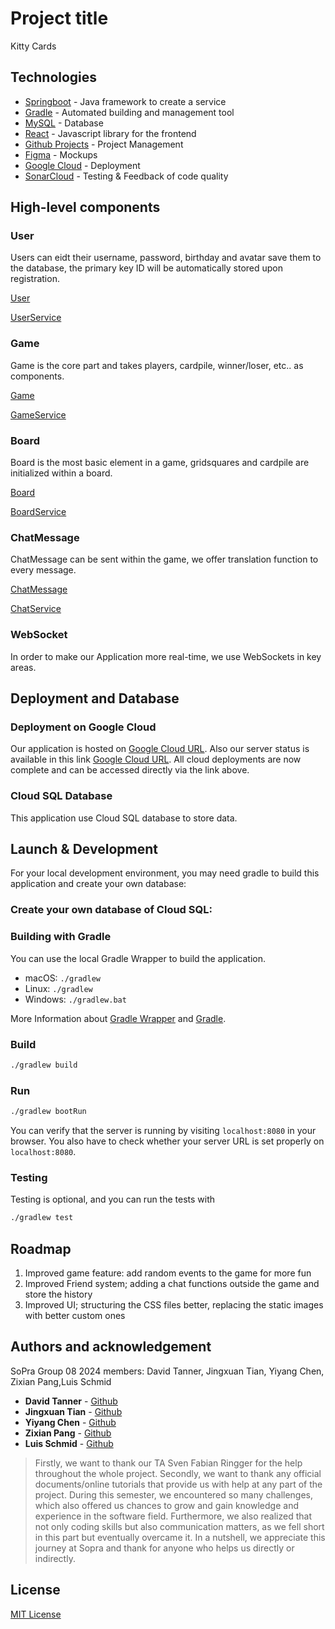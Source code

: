 # Project title
Kitty Cards

## Technologies
- [Springboot](https://spring.io/) - Java framework to create a service
- [Gradle](https://gradle.org/) - Automated building and management tool
- [MySQL](https://www.mysql.com/) - Database
- [React](https://reactjs.org/docs/getting-started.html) - Javascript library for the frontend
- [Github Projects](https://github.com/explore) - Project Management
- [Figma](https://figma.com/) - Mockups
- [Google Cloud](https://cloud.google.com/) - Deployment
- [SonarCloud](https://sonarcloud.io/) - Testing & Feedback of code quality

## High-level components

### User

Users can eidt their username, password, birthday and avatar save them to the database, the primary key ID will be automatically stored upon registration.

[User](https://github.com/sopra-fs24-group-08/sopra-fs24-group-08-server/blob/main/src/main/java/ch/uzh/ifi/hase/soprafs24/entity/User.java)

[UserService](https://github.com/sopra-fs24-group-08/sopra-fs24-group-08-server/blob/main/src/main/java/ch/uzh/ifi/hase/soprafs24/service/UserService.java)

### Game

Game is the core part and takes players, cardpile, winner/loser, etc.. as components.

[Game](https://github.com/sopra-fs24-group-08/sopra-fs24-group-08-server/blob/main/src/main/java/ch/uzh/ifi/hase/soprafs24/entity/Game.java)

[GameService](https://github.com/sopra-fs24-group-08/sopra-fs24-group-08-server/blob/main/src/main/java/ch/uzh/ifi/hase/soprafs24/service/GameService.java)

### Board

Board is the most basic element in a game, gridsquares and cardpile are initialized within a board.

[Board](https://github.com/sopra-fs24-group-08/sopra-fs24-group-08-server/blob/main/src/main/java/ch/uzh/ifi/hase/soprafs24/entity/Board.java)

[BoardService](https://github.com/sopra-fs24-group-08/sopra-fs24-group-08-server/blob/main/src/main/java/ch/uzh/ifi/hase/soprafs24/service/BoardService.java)


### ChatMessage

ChatMessage can be sent within the game, we offer translation function to every message.

[ChatMessage](https://github.com/sopra-fs24-group-08/sopra-fs24-group-08-server/blob/main/src/main/java/ch/uzh/ifi/hase/soprafs24/entity/ChatMessage.java)

[ChatService](https://github.com/sopra-fs24-group-08/sopra-fs24-group-08-server/blob/main/src/main/java/ch/uzh/ifi/hase/soprafs24/service/ChatService.java)


### WebSocket

In order to make our Application more real-time, we use WebSockets in key areas.



## Deployment and Database

### Deployment on Google Cloud

Our application is hosted on [Google Cloud URL](https://sopra-fs23-group-38-client.oa.r.appspot.com/). Also our server status is available in this link [Google Cloud URL](https://sopra-fs23-group-38-server.oa.r.appspot.com/). All cloud deployments are now complete and can be accessed directly via the link above.

### Cloud SQL Database

This application use Cloud SQL database to store data.

## Launch & Development

For your local development environment, you may need gradle to build this application and create your own database:

### Create your own database of Cloud SQL:



### Building with Gradle

You can use the local Gradle Wrapper to build the application.

- macOS: `./gradlew`
- Linux: `./gradlew`
- Windows: `./gradlew.bat`

More Information about [Gradle Wrapper](https://docs.gradle.org/current/userguide/gradle_wrapper.html) and [Gradle](https://gradle.org/docs/).

### Build

```bash
./gradlew build
```

### Run

```bash
./gradlew bootRun
```

You can verify that the server is running by visiting `localhost:8080` in your browser. You also have to check whether your server URL is set properly on `localhost:8080`.

### Testing

Testing is optional, and you can run the tests with

```bash
./gradlew test
```
## Roadmap
1. Improved game feature: add random events to the game for more fun
2. Improved Friend system; adding a chat functions outside the game and store the history
3. Improved UI; structuring the CSS files better, replacing the static images with better custom ones

## Authors and acknowledgement
SoPra Group 08 2024 members: David Tanner, Jingxuan Tian, Yiyang Chen, Zixian Pang,Luis Schmid
- **David Tanner** - [Github](https://github.com/Davtan00)
- **Jingxuan Tian** - [Github](https://github.com/xuanjt)
- **Yiyang Chen** - [Github](https://github.com/CindyChen-1999)
- **Zixian Pang** - [Github](https://github.com/Dennis-Pang)
- **Luis Schmid** - [Github](https://github.com/LooPyt)

>Firstly, we want to thank our TA Sven Fabian Ringger for the help throughout the whole project. Secondly, we want to thank any official documents/online tutorials that provide us with help at any part of the project. During this semester, we encountered so many challenges, which also offered us chances to grow and gain knowledge and experience in the software field. Furthermore, we also realized that not only coding skills but also communication matters, as we fell short in this part but eventually overcame it. 
In a nutshell, we appreciate this journey at Sopra and thank for anyone who helps us directly or indirectly.

## License
[MIT License](LICENSE)



 

